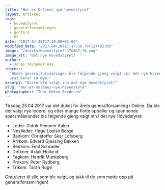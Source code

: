```yaml
---
title: "Her er Onlines nye hovedstyre!"
layout: artikkel
tags:
  - hovedstyret
  - generalforsamlingen
  - genfors
  - HS
date: "2017-04-28T17:19:00+02:00"
modified_date: "2017-04-28T17:17:58.707117+02:00"
image: "/assets/Hovedstyret 17&#47;18.png"
image_alt: "Det nye Hovedstyret!  "
author:
  - Jonas Jevnaker Aas
ingress:
  "Under generalforsamlingen ble følgende gjeng valgt inn det nye Hovedstyret.
  Gratulerer så mye!"
excerpt: "Disse ble valgt inn det nye Hovedstyret!"
slug: "her-er-onlines-nye-hovedstyre"
photographer: "Thor Håkon Bredesen"
---
```


Tirsdag 25.04.2017 var det duket for årets generalforsamling i Online. Da ble
det valgt nye ledere, og etter mange flotte appeller og spennende
spørsmålsrunder ble følgende gjeng valgt inn i det nye Hovedstyret:

- Leder: Didrik Pemmer Aalen
- Nestleder: Hege Louise Borge
- Bankom: Christoffer Skar Lofsberg
- Arrkom: Edvard Gjessing Bakken
- Bedkom: Emil Schrøder
- Dotkom: Aslak Hollund
- Fagkom: Henrik Munkeberg
- Prokom: Peter Rydberg
- Trikom: Taran Ruge

Gratulerer til alle som ble valgt, og takk til de som møtte opp på
generalforsamlingen!
